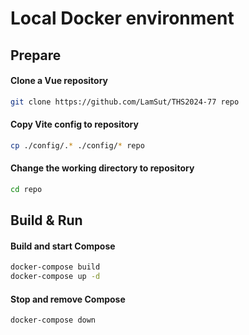 # Local Docker environment

## Prepare
#### Clone a Vue repository
```bash
git clone https://github.com/LamSut/THS2024-77 repo
```
#### Copy Vite config to repository
```bash
cp ./config/.* ./config/* repo
```
#### Change the working directory to repository
```bash
cd repo
```

## Build & Run
#### Build and start Compose
```bash
docker-compose build
docker-compose up -d
```
#### Stop and remove Compose
```bash
docker-compose down
```
